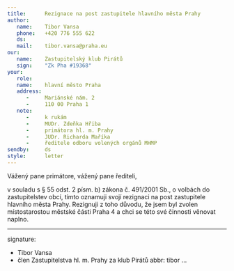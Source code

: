 ```yaml
---
title:      Rezignace na post zastupitele hlavního města Prahy
author:
   name:    Tibor Vansa
   phone:   +420 776 555 622
   ds:      
   mail:    tibor.vansa@praha.eu
our:
   name:    Zastupitelský klub Pirátů
   sign:    "Zk Pha #19368"
your:
   role:    
   name:    hlavní město Praha
   address:
      -     Mariánské nám. 2
      -     110 00 Praha 1
   note:
      -     k rukám
      -     MUDr. Zdeňka Hřiba
      -     primátora hl. m. Prahy
      -     JUDr. Richarda Maříka
      -     ředitele odboru volených orgánů MHMP
sendby:     ds
style:      letter
---
```


Vážený pane primátore, vážený pane řediteli,

v souladu s § 55 odst. 2 písm. b) zákona č. 491/2001 Sb., o volbách do zastupitelstev obcí, tímto oznamuji svojí rezignaci na post zastupitele hlavního města Prahy. Rezignuji z toho důvodu, že jsem byl zvolen místostarostou městské části Praha 4 a chci se této své činnosti věnovat naplno. 

---
signature:
- Tibor Vansa
- člen Zastupitelstva hl. m. Prahy za klub Pirátů
abbr:       tibor
...
